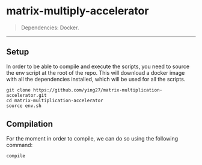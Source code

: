 # matrix-multiply-accelerator

> Dependencies: Docker. 

---

## Setup

In order to be able to compile and execute the scripts, you need to source the env script at the root of the repo. This will download a docker image with all the dependencies installed, which will be used for all the scripts.

```
git clone https://github.com/ying27/matrix-multiplication-accelerator.git
cd matrix-multiplication-accelerator
source env.sh
```

## Compilation

For the moment in order to compile, we can do so using the following command:

```
compile
```
